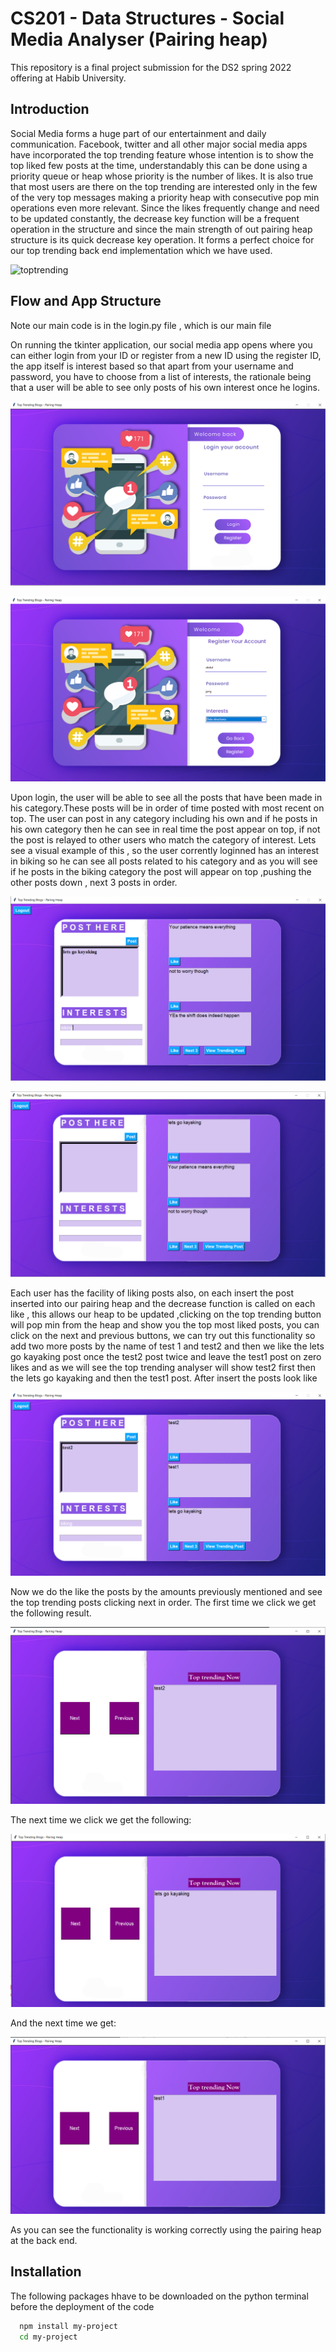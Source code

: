# CS201 - Data Structures - Social Media Analyser (Pairing heap)

This repository is a final project submission for the DS2 spring 2022 offering at Habib University.


## Introduction
Social Media forms a huge part of our entertainment and daily communication. Facebook, twitter and all other major social media apps have incorporated the top trending feature whose intention is to show the  top liked few posts at the time, understandably this can be done using a priority queue or heap whose priority is the number of likes. It is also true that most users are there on the top trending are interested only in the few of the very top messages making a priority heap with consecutive pop min operations even more relevant.  Since the likes frequently change and need to be updated constantly, the decrease key function will be a frequent operation in the structure and since the main strength of out pairing heap structure is its quick decrease key operation. It forms a perfect choice for our top trending back end implementation which we have used.


![toptrending](https://user-images.githubusercontent.com/77571253/169244806-b276d861-e556-4fee-8514-183f831f1c42.jpg)

## Flow and App Structure 

Note our main code is in the login.py file , which is our main file


On running the tkinter application, our social media app opens where you can either login from your ID or register from a new ID using the register ID, the app itself is interest based so that apart from your username and password, you have to choose from a list of interests, the rationale being that a user will be able to see only posts of his own interest once he logins.

<p align="center">
  <img src="Login page.png" +/>
</p>

<p align="center">
  <img src="registerpage.png" +/>
</p>



Upon login, the user will be able to see all the posts that have been made in his category.These posts will be in order of time posted with most recent on top. The user can post in any category including his own and if he posts in his own category then he can see in real time the post appear on top, if not the post is relayed to other users who match the category of interest. Lets see a visual example of this , so the user corrently loginned has an interest in biking so he can see all posts related to his category and  as you will see if he posts in the biking category the post will appear on top ,pushing the other posts down , next 3 posts in order.


<p align="center">
  <img src="posting.png" +/>
</p>



<p align="center">
  <img src="posted.png" +/>
</p>




Each user has the facility of liking posts also, on each insert the post inserted into our pairing heap and the decrease function is called on each like , this allows our heap to be updated ,clicking on the top trending button will pop min from the heap and show you the top most liked posts, you can click on the next and previous buttons, we can try out this functionality so add two more posts by the name of test 1 and test2 and then we like the lets go kayaking post once the test2 post twice and leave the test1 post on zero likes and as we will see the top trending analyser will show test2 first then the lets go kayaking and then the test1 post. After insert the posts look like


<p align="center">
  <img src="multipleposts.png" +/>
</p>

Now we do the like the posts by the amounts previously mentioned and see the top trending posts clicking next in order. The first time we click we get the following result.

<p align="center">
  <img src="top.png" +/>
</p>

The next time we click we get the following:

<p align="center">
  <img src="kayak.png" +/>
</p>

And the next time we get:

<p align="center">
  <img src="test1top.png" +/>
</p>


As you can see the functionality is working correctly using the pairing heap at the back end.

## Installation

The following packages hhave to be downloaded on the python terminal before the deployment of the code 
```bash
  npm install my-project
  cd my-project
```







